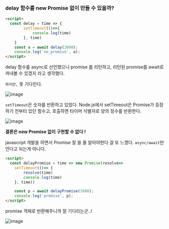 ### delay 함수를 new Promise 없이 만들 수 있을까?

```html
<script>
  const delay = time => {
        setTimeout(()=>{
            console.log(time)
        }, time)
    }
    const a = await delay(3000);
    console.log('no_promise', a);
</script>
```

delay 함수를 async로 선언했으니 promise 를 리턴하고, 리턴된 promise를 await로 꺼내볼 수 있겠지 라고 생각했다.

`하지만,` 못 기다린다.

![image](https://github.com/kanghanhee/TIL/assets/68781598/08919793-c316-4c91-a219-46f5ca619fc9)

`setTimeout`은 숫자를 반환하고 있었다. Node.js에서 setTimeout은 Promise가 등장하기 전부터 있던 함수고, 호출하면 타이머 식별자로 양의 정수를 반환한다.

![image](https://github.com/kanghanhee/TIL/assets/68781598/89607e01-a0c5-4b05-9d11-59a1927a4456)

**결론은 new Promise 없이 구현할 수 없다 !**

javascript 개발을 하면서 Promise 잘 쓸 줄 알아야한다 걸 또 느꼈다. `async/await`만 안다고 되는게 아니다.

```html
<script>
  const delayPromise = time => new Promise(resolve=>
    setTimeout(()=> {
        resolve(time)
        console.log(time)
    }, time))

    const p = await delayPromise(3000);
    console.log('promise', p);
</script>
```

promise 객체로 반환해주니까 잘 기다리는군..!

![image](https://github.com/kanghanhee/TIL/assets/68781598/67ef1dee-51a5-4f2e-8fe4-9d4e8aca9fff)

